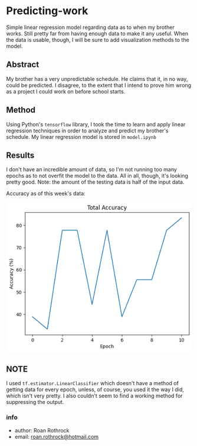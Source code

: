 # Predicting-work
Simple linear regression model regarding data as to when my brother works. Still pretty
far from having enough data to make it any useful. When the data is usable, though, I
will be sure to add visualization methods to the model.

## Abstract
My brother has a very unpredictable schedule. He claims that it, in no way, could be
predicted. I disagree, to the extent that I intend to prove him wrong as a project I
could work on before school starts.

## Method
Using Python's `tensorflow` library, I took the time to learn and apply linear regression
techniques in order to analyze and predict my brother's schedule. My linear regression
model is stored in `model.ipynb`

## Results
I don't have an incredible amount of data, so I'm not running too many epochs as to not
overfit the model to the data. All in all, though, it's looking pretty good. Note: the
amount of the testing data is half of the input data.

Accuracy as of this week's data:

![Accuracy is at 90% after only 10 epochs.](https://github.com/R-Rothrock/Predicting-work/blob/b43649df8e3de0199c56c4c0726bc58639ccb0b0/assets/this_week_accuracy.png)

NOTE
---
I used `tf.estimator.LinearClassifier` which doesn't have a method of getting data for
every epoch, unless, of course, you used it the way I did, which isn't very pretty.
I also couldn't seem to find a working method for suppressing the output.

### info
- author: Roan Rothrock
- email: roan.rothrock@hotmail.com
